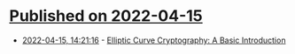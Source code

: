 # [Published on 2022-04-15](index.md)

* [2022-04-15, 14:21:16](https://news.ycombinator.com/item?id=31040571) - [Elliptic Curve Cryptography: A Basic Introduction](https://blog.boot.dev/cryptography/elliptic-curve-cryptography/)
